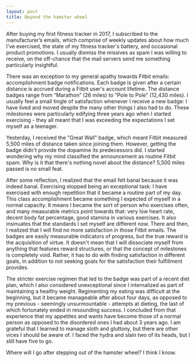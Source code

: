 ```yaml
---
layout: post
title: Beyond the hamster wheel
---
```


After buying my first fitness tracker in 2017, I subscribed to the manufacturer’s emails, which comprise of weekly updates about how much I've exercised, the state of my fitness tracker's battery, and occasional product promotions. I usually dismiss the missives as spam I was willing to receive, on the off-chance that the mail servers send me something particularly insightful. 

There was an exception to my general apathy towards Fitbit emails: accomplishment badge notifications. Each badge is given after a certain distance is accrued during a Fitbit user's account lifetime. The distance badges range from “Marathon” (26 miles) to "Pole to Pole" (12,430 miles). I usually feel a small tingle of satisfaction whenever I receive a new badge: I have lived and moved despite the many other things I also had to do. These milestones were particularly edifying three years ago when I started exercising - they all meant that I was exceeding the expectations I set myself as a teenager. 

Yesterday, I received the "Great Wall" badge, which meant Fitbit measured 5,500 miles of distance taken since joining them. However, getting the badge didn't provide the dopamine its predecessors did. I started wondering why my mind classified the announcement as routine Fitbit spam. Why is it that there's nothing novel about the distance? 5,500 miles passed is no small feat. 

After some reflection, I realized that the email felt banal because it was indeed banal. Exercising stopped being an exceptional task: I have exercised with enough repetition that it became a routine part of my day. This class accomplishment became something I expected of myself in a normal capacity. It means I became the sort of person who exercises often, and many measurable metrics point towards that: very low heart rate, decent body fat percentage, good stamina in various exercises. It also insinuates that the standards I set myself are different now. There and then, I realized that I will find no more satisfaction in those Fitbit emails. The badges are easily measurable indicators of progress, but the true reward is the acquisition of virtue. It doesn't mean that I will dissociate myself from anything that features reward structures, or that the concept of milestones is completely void. Rather, it has to do with finding satisfaction in different goals, in addition to not seeking goals for the satisfaction their fulfillment provides. 

The stricter exercise regimen that led to the badge was part of a recent diet plan, which I also considered unexceptional since I internalized as part of maintaining a healthy weight. Regimenting my eating was difficult at the beginning, but it became manageable after about four days, as opposed to my previous - seemingly unsurmountable - attempts at dieting, the last of which fortunately ended in resounding success. I concluded from that experience that my appetites and wants have become those of a normal person as opposed to the disordered ones I had about 3 years ago. I am grateful that I learned to manage sloth and gluttony, but there are other vices I should be aware of. I faced the hydra and slain two of its heads, but I still have five to go. 

Where will I go after stepping out of the hamster wheel? I think I know. 